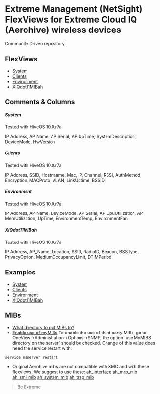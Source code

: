 # Extreme Management (NetSight) FlexViews for Extreme Cloud IQ (Aerohive) wireless devices

Community Driven repository


## FlexViews
* [System](tpl/XIQbasicsystem.tpl?raw=true)
* [Clients](tpl/XIQclients.tpl?raw=true)
* [Environment](tpl/XIQenvsystem.tpl?raw=true)
* [XIQdot11MIBah](tpl/XIQdot11MIBah.tpl?raw=true)

## Comments & Columns

##### System
Tested with HiveOS 10.0.r7a

IP Address, AP Name, AP Serial, AP UpTime, SystemDescription, DeviceMode, HwVersion

##### Clients
Tested with HiveOS 10.0.r7a

IP Address, SSID, Hostnaame, Mac, IP, Channel, RSSI, AuthMethod, Encryption, MACProto, VLAN, LinkUptime, BSSID

##### Environment
Tested with HiveOS 10.0.r7a

IP Address, AP Name, DeviceMode, AP Serial, AP CpuUtilization, AP MemUtilization, UpTime, EnvironmentTemp, EnvironmentFan

##### XIQdot11MIBah
Tested with HiveOS 10.0.r7a

IP Address, AP_Name, Location, SSID, RadioID, Beacon, BSSType, PrivacyOption, MediumOccupancyLimit, DTIMPeriod

## Examples
* [System](sample/XIQbasicsystem.PNG?raw=true)
* [Clients](sample/XIQclients.PNG?raw=true)
* [Environment](sample/XIQenvsystem.PNG?raw=true)
* [XIQdot11MIBah](sample/XIQdot11MIBah.PNG?raw=true)


## MIBs
* [What directory to put MIBs to?](https://gtacknowledge.extremenetworks.com/articles/How_To/Netsight-Importing-a-MIB-into-Netsight)
* [Enable use of myMIBs](https://emc.extremenetworks.com/content/oneview/docs/admin/options/docs/ov_admin_options_snmp.html)
To enable the use of third party MIBs, go to OneView->Administration->Options->SNMP, the option 'use MyMIBS directory on the server' should be checked. Change of this value does need the service restart with:
```bash
service nsserver restart
```
* Original Aerohive mibs are not compatible with XMC and with these flexviews. We suggest to use these:
[ah_interface](mibs/ah_interface_mib.mib?raw=true)
[ah_mrp_mib](mibs/ah_mrp_mib.mib?raw=true)
[ah_smi_mib](mibs/ah_smi_mib.mib?raw=true)
[ah_system_mib](mibs/ah_system_mib.mib?raw=true)
[ah_trap_mib](mibs/ah_trap_mib.mib?raw=true)

>Be Extreme